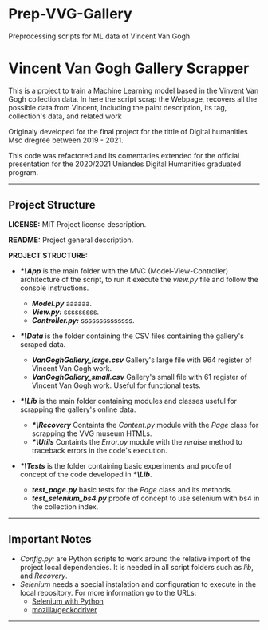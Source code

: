 # Prep-VVG-Gallery
Preprocessing scripts for ML data of Vincent Van Gogh
# Vincent Van Gogh Gallery Scrapper

This is a project to train a Machine Learning model based in the Vinvent Van Gogh collection data. In here the script scrap the Webpage, recovers all the possible data from Vincent, Including the paint description, its tag, collection's data, and related work

Originaly developed for the final project for the tittle of Digital humanities Msc dregree between 2019 - 2021.

This code was refactored and its comentaries extended for the official presentation for the 2020/2021 Uniandes Digital Humanities graduated program.

---

## **Project Structure**

**LICENSE:** MIT Project license description.

**README:** Project general description.

**PROJECT STRUCTURE:**

* _**\*\App**_ is the main folder with the MVC (Model-View-Controller) architecture of
  the script, to run it execute the _view.py_ file and follow the console instructions.

  * _**Model.py**_ aaaaaa.
  * _**View.py:**_ sssssssss.
  * _**Controller.py:**_ ssssssssssssss.
* _**\*\Data**_ is the folder containing the CSV files containing the gallery's
  scraped data.

  * _**VanGoghGallery_large.csv**_ Gallery's large file with 964 register of Vincent Van
    Gogh work.
  * _**VanGoghGallery_small.csv**_ Gallery's small file with 61 register of Vincent Van
    Gogh work. Useful for functional tests.
* _**\*\Lib**_ is the main folder containing modules and classes useful for
  scrapping the gallery's online data.

  * _**\*\Recovery**_ Containts the _Content.py_ module with the _Page_ class
    for scrapping the VVG museum HTMLs.
  * _**\*\Utils**_ Containts the _Error.py_ module with the _reraise_ method to
    traceback errors in the code's execution.
* _**\*\Tests**_ is the folder containing basic experiments and proofe of
  concept of the code developed in _**\*\Lib**_.

  * _**test_page.py**_ basic tests for the _Page_ class and its methods.
  * _**test_selenium_bs4.py**_ proofe of concept to use selenium with bs4 in the
    collection index.

---

## Important Notes

* _Config.py:_ are Python scripts to work around the relative import of the
  project local dependencies. It is needed in all script folders such as _lib_,
  and _Recovery_.
* _Selenium_ needs a special instalation and configuration to execute in the
  local repository. For more information go to the URLs:
  * [Selenium with Python](https://selenium-python.readthedocs.io/index.html)
  * [mozilla/geckodriver](https://github.com/mozilla/geckodriver/releases)

---
